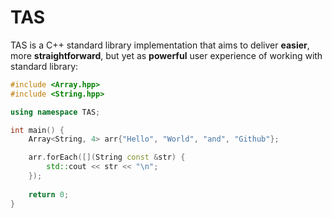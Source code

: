 # TAS
TAS is a C++ standard library implementation that aims to deliver **easier**, more **straightforward**, but yet as **powerful** user experience of working with standard library:

```cpp
#include <Array.hpp>
#include <String.hpp>

using namespace TAS;

int main() {
    Array<String, 4> arr{"Hello", "World", "and", "Github"};

    arr.forEach([](String const &str) {
        std::cout << str << "\n";
    });
    
    return 0;
}
```
